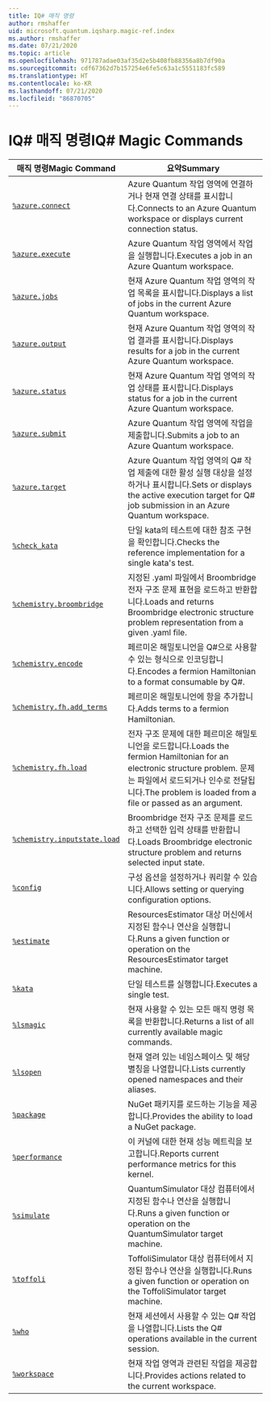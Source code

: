 ```yaml
---
title: IQ# 매직 명령
author: rmshaffer
uid: microsoft.quantum.iqsharp.magic-ref.index
ms.author: rmshaffer
ms.date: 07/21/2020
ms.topic: article
ms.openlocfilehash: 971787adae03af35d2e5b408fb88356a8b7df90a
ms.sourcegitcommit: cdf67362d7b157254e6fe5c63a1c5551183fc589
ms.translationtype: HT
ms.contentlocale: ko-KR
ms.lasthandoff: 07/21/2020
ms.locfileid: "86870705"
---
```

# <a name="iq-magic-commands"></a><span data-ttu-id="d03cd-102">IQ# 매직 명령</span><span class="sxs-lookup"><span data-stu-id="d03cd-102">IQ# Magic Commands</span></span>
| <span data-ttu-id="d03cd-103">매직 명령</span><span class="sxs-lookup"><span data-stu-id="d03cd-103">Magic Command</span></span> | <span data-ttu-id="d03cd-104">요약</span><span class="sxs-lookup"><span data-stu-id="d03cd-104">Summary</span></span> |
|---------------|---------|
| [`%azure.connect`](xref:microsoft.quantum.iqsharp.magic-ref.azure.connect) | <span data-ttu-id="d03cd-105">Azure Quantum 작업 영역에 연결하거나 현재 연결 상태를 표시합니다.</span><span class="sxs-lookup"><span data-stu-id="d03cd-105">Connects to an Azure Quantum workspace or displays current connection status.</span></span> |
| [`%azure.execute`](xref:microsoft.quantum.iqsharp.magic-ref.azure.execute) | <span data-ttu-id="d03cd-106">Azure Quantum 작업 영역에서 작업을 실행합니다.</span><span class="sxs-lookup"><span data-stu-id="d03cd-106">Executes a job in an Azure Quantum workspace.</span></span> |
| [`%azure.jobs`](xref:microsoft.quantum.iqsharp.magic-ref.azure.jobs) | <span data-ttu-id="d03cd-107">현재 Azure Quantum 작업 영역의 작업 목록을 표시합니다.</span><span class="sxs-lookup"><span data-stu-id="d03cd-107">Displays a list of jobs in the current Azure Quantum workspace.</span></span> |
| [`%azure.output`](xref:microsoft.quantum.iqsharp.magic-ref.azure.output) | <span data-ttu-id="d03cd-108">현재 Azure Quantum 작업 영역의 작업 결과를 표시합니다.</span><span class="sxs-lookup"><span data-stu-id="d03cd-108">Displays results for a job in the current Azure Quantum workspace.</span></span> |
| [`%azure.status`](xref:microsoft.quantum.iqsharp.magic-ref.azure.status) | <span data-ttu-id="d03cd-109">현재 Azure Quantum 작업 영역의 작업 상태를 표시합니다.</span><span class="sxs-lookup"><span data-stu-id="d03cd-109">Displays status for a job in the current Azure Quantum workspace.</span></span> |
| [`%azure.submit`](xref:microsoft.quantum.iqsharp.magic-ref.azure.submit) | <span data-ttu-id="d03cd-110">Azure Quantum 작업 영역에 작업을 제출합니다.</span><span class="sxs-lookup"><span data-stu-id="d03cd-110">Submits a job to an Azure Quantum workspace.</span></span> |
| [`%azure.target`](xref:microsoft.quantum.iqsharp.magic-ref.azure.target) | <span data-ttu-id="d03cd-111">Azure Quantum 작업 영역의 Q# 작업 제출에 대한 활성 실행 대상을 설정하거나 표시합니다.</span><span class="sxs-lookup"><span data-stu-id="d03cd-111">Sets or displays the active execution target for Q# job submission in an Azure Quantum workspace.</span></span> |
| [`%check_kata`](xref:microsoft.quantum.iqsharp.magic-ref.check_kata) | <span data-ttu-id="d03cd-112">단일 kata의 테스트에 대한 참조 구현을 확인합니다.</span><span class="sxs-lookup"><span data-stu-id="d03cd-112">Checks the reference implementation for a single kata's test.</span></span> |
| [`%chemistry.broombridge`](xref:microsoft.quantum.iqsharp.magic-ref.chemistry.broombridge) | <span data-ttu-id="d03cd-113">지정된 .yaml 파일에서 Broombridge 전자 구조 문제 표현을 로드하고 반환합니다.</span><span class="sxs-lookup"><span data-stu-id="d03cd-113">Loads and returns Broombridge electronic structure problem representation from a given .yaml file.</span></span> |
| [`%chemistry.encode`](xref:microsoft.quantum.iqsharp.magic-ref.chemistry.encode) | <span data-ttu-id="d03cd-114">페르미온 해밀토니언을 Q#으로 사용할 수 있는 형식으로 인코딩합니다.</span><span class="sxs-lookup"><span data-stu-id="d03cd-114">Encodes a fermion Hamiltonian to a format consumable by Q#.</span></span> |
| [`%chemistry.fh.add_terms`](xref:microsoft.quantum.iqsharp.magic-ref.chemistry.fh.add_terms) | <span data-ttu-id="d03cd-115">페르미온 해밀토니언에 항을 추가합니다.</span><span class="sxs-lookup"><span data-stu-id="d03cd-115">Adds terms to a fermion Hamiltonian.</span></span> |
| [`%chemistry.fh.load`](xref:microsoft.quantum.iqsharp.magic-ref.chemistry.fh.load) | <span data-ttu-id="d03cd-116">전자 구조 문제에 대한 페르미온 해밀토니언을 로드합니다.</span><span class="sxs-lookup"><span data-stu-id="d03cd-116">Loads the fermion Hamiltonian for an electronic structure problem.</span></span> <span data-ttu-id="d03cd-117">문제는 파일에서 로드되거나 인수로 전달됩니다.</span><span class="sxs-lookup"><span data-stu-id="d03cd-117">The problem is loaded from a file or passed as an argument.</span></span> |
| [`%chemistry.inputstate.load`](xref:microsoft.quantum.iqsharp.magic-ref.chemistry.inputstate.load) | <span data-ttu-id="d03cd-118">Broombridge 전자 구조 문제를 로드하고 선택한 입력 상태를 반환합니다.</span><span class="sxs-lookup"><span data-stu-id="d03cd-118">Loads Broombridge electronic structure problem and returns selected input state.</span></span> |
| [`%config`](xref:microsoft.quantum.iqsharp.magic-ref.config) | <span data-ttu-id="d03cd-119">구성 옵션을 설정하거나 쿼리할 수 있습니다.</span><span class="sxs-lookup"><span data-stu-id="d03cd-119">Allows setting or querying configuration options.</span></span> |
| [`%estimate`](xref:microsoft.quantum.iqsharp.magic-ref.estimate) | <span data-ttu-id="d03cd-120">ResourcesEstimator 대상 머신에서 지정된 함수나 연산을 실행합니다.</span><span class="sxs-lookup"><span data-stu-id="d03cd-120">Runs a given function or operation on the ResourcesEstimator target machine.</span></span> |
| [`%kata`](xref:microsoft.quantum.iqsharp.magic-ref.kata) | <span data-ttu-id="d03cd-121">단일 테스트를 실행합니다.</span><span class="sxs-lookup"><span data-stu-id="d03cd-121">Executes a single test.</span></span> |
| [`%lsmagic`](xref:microsoft.quantum.iqsharp.magic-ref.lsmagic) | <span data-ttu-id="d03cd-122">현재 사용할 수 있는 모든 매직 명령 목록을 반환합니다.</span><span class="sxs-lookup"><span data-stu-id="d03cd-122">Returns a list of all currently available magic commands.</span></span> |
| [`%lsopen`](xref:microsoft.quantum.iqsharp.magic-ref.lsopen) | <span data-ttu-id="d03cd-123">현재 열려 있는 네임스페이스 및 해당 별칭을 나열합니다.</span><span class="sxs-lookup"><span data-stu-id="d03cd-123">Lists currently opened namespaces and their aliases.</span></span> |
| [`%package`](xref:microsoft.quantum.iqsharp.magic-ref.package) | <span data-ttu-id="d03cd-124">NuGet 패키지를 로드하는 기능을 제공합니다.</span><span class="sxs-lookup"><span data-stu-id="d03cd-124">Provides the ability to load a NuGet package.</span></span> |
| [`%performance`](xref:microsoft.quantum.iqsharp.magic-ref.performance) | <span data-ttu-id="d03cd-125">이 커널에 대한 현재 성능 메트릭을 보고합니다.</span><span class="sxs-lookup"><span data-stu-id="d03cd-125">Reports current performance metrics for this kernel.</span></span> |
| [`%simulate`](xref:microsoft.quantum.iqsharp.magic-ref.simulate) | <span data-ttu-id="d03cd-126">QuantumSimulator 대상 컴퓨터에서 지정된 함수나 연산을 실행합니다.</span><span class="sxs-lookup"><span data-stu-id="d03cd-126">Runs a given function or operation on the QuantumSimulator target machine.</span></span> |
| [`%toffoli`](xref:microsoft.quantum.iqsharp.magic-ref.toffoli) | <span data-ttu-id="d03cd-127">ToffoliSimulator 대상 컴퓨터에서 지정된 함수나 연산을 실행합니다.</span><span class="sxs-lookup"><span data-stu-id="d03cd-127">Runs a given function or operation on the ToffoliSimulator target machine.</span></span> |
| [`%who`](xref:microsoft.quantum.iqsharp.magic-ref.who) | <span data-ttu-id="d03cd-128">현재 세션에서 사용할 수 있는 Q# 작업을 나열합니다.</span><span class="sxs-lookup"><span data-stu-id="d03cd-128">Lists the Q# operations available in the current session.</span></span> |
| [`%workspace`](xref:microsoft.quantum.iqsharp.magic-ref.workspace) | <span data-ttu-id="d03cd-129">현재 작업 영역과 관련된 작업을 제공합니다.</span><span class="sxs-lookup"><span data-stu-id="d03cd-129">Provides actions related to the current workspace.</span></span> |
